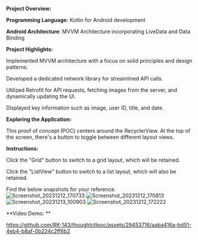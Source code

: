 **Project Overview:**

**Programming Language:** Kotlin for Android development

**Android Architecture**: MVVM Architecture incorporating LiveData and Data Binding

**Project Highlights:**

Implemented MVVM architecture with a focus on solid principles and design patterns.

Developed a dedicated network library for streamlined API calls.

Utilized Retrofit for API requests, fetching images from the server, and dynamically updating the UI.

Displayed key information such as image, user ID, title, and date.

**Exploring the Application:**

This proof of concept (POC) centers around the RecyclerView. At the top of the screen, there's a button to toggle between different layout views.

**Instructions:**

Click the "Grid" button to switch to a grid layout, which will be retained.

Click the "ListView" button to switch to a list layout, which will also be retained.

Find the below snapshots for your reference.
![Screenshot_20231212_170733](https://github.com/RK-143/thoughtctlpoc/assets/29453716/5f3e0766-3bc2-43c5-9ce8-4433c20753ac)
![Screenshot_20231212_170813](https://github.com/RK-143/thoughtctlpoc/assets/29453716/e48ae914-004f-4700-9468-a4fdd2e2ba54)
![Screenshot_20231213_100903](https://github.com/RK-143/thoughtctlpoc/assets/29453716/4909704d-0698-4fb0-8198-60e1ffff124d)
![Screenshot_20231212_172222](https://github.com/RK-143/thoughtctlpoc/assets/29453716/b6dbd82f-6f9f-4440-ad5c-36923ad97f9b)


**Video Demo: **




https://github.com/RK-143/thoughtctlpoc/assets/29453716/aaba416a-bd51-4eb4-b8af-0b224c2ff6b2




